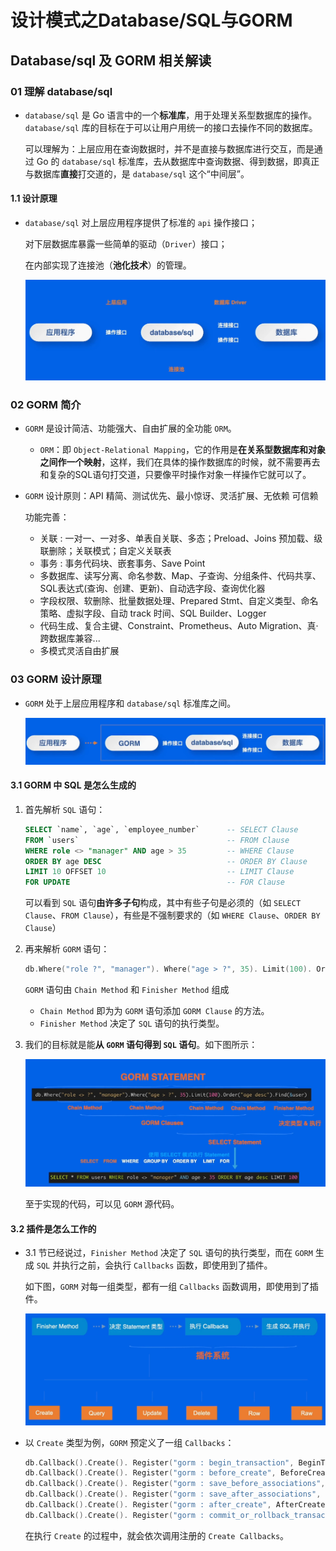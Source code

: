 # 设计模式之Database/SQL与GORM

## Database/sql 及 GORM 相关解读

### 01 理解 database/sql

- `database/sql` 是 Go 语言中的一个**标准库**，用于处理关系型数据库的操作。`database/sql` 库的目标在于可以让用户用统一的接口去操作不同的数据库。

  可以理解为：上层应用在查询数据时，并不是直接与数据库进行交互，而是通过 Go 的 `database/sql` 标准库，去从数据库中查询数据、得到数据，即真正与数据库**直接**打交道的，是 `database/sql` 这个“中间层”。

#### 1.1 设计原理

- `database/sql` 对上层应用程序提供了标准的 `api` 操作接口；

  对下层数据库暴露一些简单的驱动（`Driver`）接口；

  在内部实现了连接池（**池化技术**）的管理。

  ![](img/设计模式之DatabaseSQL与GORM实践/database_sql设计原理.png)

### 02 GORM 简介

- `GORM` 是设计简洁、功能强大、自由扩展的全功能 `ORM`。

  - `ORM`：即 `Object-Relational Mapping`，它的作用是**在关系型数据库和对象之间作一个映射**，这样，我们在具体的操作数据库的时候，就不需要再去和复杂的SQL语句打交道，只要像平时操作对象一样操作它就可以了。

- `GORM` 设计原则：API 精简、测试优先、最小惊讶、灵活扩展、无依赖 可信赖

  功能完善：

  - 关联 : 一对一、一对多、单表自关联、多态；Preload、Joins 预加载、级联删除；关联模式；自定义关联表
  - 事务 : 事务代码块、嵌套事务、Save Point
  - 多数据库、读写分离、命名参数、Map、子查询、分组条件、代码共享、SQL表达式(查询、创建、更新)、自动选字段、查询优化器
  - 字段权限、软删除、批量数据处理、Prepared Stmt、自定义类型、命名策略、虚拟字段、自动 track 时间、SQL Builder、Logger
  - 代码生成、复合主键、Constraint、Prometheus、Auto Migration、真·跨数据库兼容...
  - 多模式灵活自由扩展

### 03 GORM 设计原理

- `GORM` 处于上层应用程序和 `database/sql` 标准库之间。

  ![](img/设计模式之DatabaseSQL与GORM实践/GORM设计原理.png)

#### 3.1 GORM 中 SQL 是怎么生成的

1. 首先解析 `SQL` 语句：

   ```sql
   SELECT `name`, `age`, `employee_number`		-- SELECT Clause 
   FROM `users` 								-- FROM Clause 
   WHERE role <> "manager" AND age > 35 		-- WHERE Clause 
   ORDER BY age DESC 							-- ORDER BY Clause 
   LIMIT 10 OFFSET 10 							-- LIMIT Clause 
   FOR UPDATE									-- FOR Clause  
   ```

   可以看到 `SQL` 语句**由许多子句**构成，其中有些子句是必须的（如 `SELECT Clause`、`FROM Clause`），有些是不强制要求的（如 `WHERE Clause`、`ORDER BY Clause`）

2. 再来解析 `GORM` 语句：

   ```go
   db.Where("role ?", "manager"). Where("age > ?", 35). Limit(100). Order("age desc"). Find(&user)
   ```

   `GORM` 语句由 `Chain Method` 和 `Finisher Method` 组成

   - `Chain Method` 即为为 `GORM` 语句添加 `GORM Clause` 的方法。
   - `Finisher Method` 决定了 `SQL` 语句的执行类型。

3. 我们的目标就是能**从 `GORM` 语句得到 `SQL` 语句**。如下图所示：

   ![](img/设计模式之DatabaseSQL与GORM实践/GORM语句-SQL语句.png)

   至于实现的代码，可以见 `GORM` 源代码。

#### 3.2 插件是怎么工作的

- 3.1 节已经说过，`Finisher Method` 决定了 `SQL` 语句的执行类型，而在 `GORM` 生成 `SQL` 并执行之前，会执行 `Callbacks` 函数，即使用到了插件。

  如下图，`GORM` 对每一组类型，都有一组 `Callbacks` 函数调用，即使用到了插件。

  ![](img/设计模式之DatabaseSQL与GORM实践/插件工作.png)

- 以 `Create` 类型为例，`GORM` 预定义了一组 `Callbacks`：

  ```go
  db.Callback().Create(). Register("gorm : begin_transaction", BeginTransaction)
  db.Callback().Create(). Register("gorm : before_create", BeforeCreate)
  db.Callback().Create(). Register("gorm : save_before_associations", SaveBeforeAssociations) db.Callback().Create(). Register("gorm : create", Create) 
  db.Callback().Create(). Register("gorm : save_after_associations", SaveAfterAssociations) 
  db.Callback().Create(). Register("gorm : after_create", AfterCreate) 
  db.Callback().Create(). Register("gorm : commit_or_rollback_transaction", CommitOrRollback)
  ```

  在执行 `Create` 的过程中，就会依次调用注册的 `Create Callbacks`。